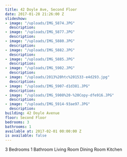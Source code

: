 ```yaml
---
title: 42 Doyle Ave, Second Floor
date: 2017-01-28 21:26:00 Z
slideshow:
- image: "/uploads/IMG_5874.JPG"
  description: 
- image: "/uploads/IMG_5877.JPG"
  description: 
- image: "/uploads/IMG_5880.JPG"
  description: 
- image: "/uploads/IMG_5882.JPG"
  description: 
- image: "/uploads/IMG_5885.JPG"
  description: 
- image: "/uploads/IMG_5902.JPG"
  description: 
- image: "/uploads/2013%20htc%201533-e4d293.jpg"
  description: 
- image: "/uploads/IMG_5907-d1d381.JPG"
  description: 
- image: "/uploads/IMG_5908%20-%20Copy-dfe916.JPG"
  description: 
- image: "/uploads/IMG_5914-93ae97.JPG"
  description: 
building: 42 Doyle Avenue
floor: Second Floor
bedrooms: 3
bathrooms: 1
available at: 2017-02-01 00:00:00 Z
is available: false
---
```


3 Bedrooms
1 Bathroom
Living Room
Dining Room
Kitchen
